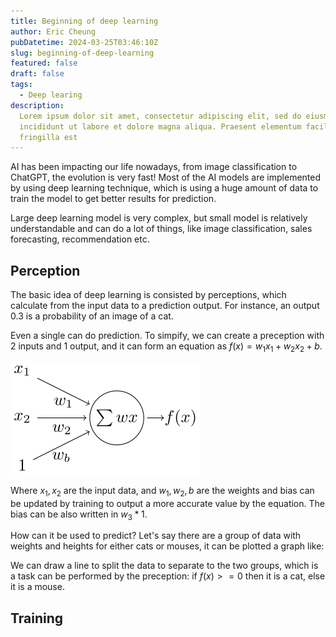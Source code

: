```yaml
---
title: Beginning of deep learning
author: Eric Cheung
pubDatetime: 2024-03-25T03:46:10Z
slug: beginning-of-deep-learning
featured: false
draft: false
tags:
  - Deep learing
description:
  Lorem ipsum dolor sit amet, consectetur adipiscing elit, sed do eiusmod tempor
  incididunt ut labore et dolore magna aliqua. Praesent elementum facilisis leo vel
  fringilla est
---
```


AI has been impacting our life nowadays, from image classification to ChatGPT, the evolution is very fast! Most of the AI models are implemented by using deep learning technique, which is using a huge amount of data to train the model to get better results for prediction.

Large deep learning model is very complex, but small model is relatively understandable and can do a lot of things, like image classification, sales forecasting, recommendation etc.

## Perception

The basic idea of deep learning is consisted by perceptions, which calculate from the input data to a prediction output. For instance, an output 0.3 is a probability of an image of a cat.

Even a single can do prediction. To simpify, we can create a preception with 2 inputs and 1 output, and it can form an equation as $f(x) = w_1x_1 + w_2x_2 + b.$

![A preception with 2 inputs.](./preception_2-inputs.svg)

Where $x_1, x_2$ are the input data, and $w_1, w_2, b$ are the weights and bias can be updated by training to output a more accurate value by the equation. The bias can be also written in $w_3 * 1$.

How can it be used to predict? Let's say there are a group of data with weights and heights for either cats or mouses, it can be plotted a graph like:

We can draw a line to split the data to separate to the two groups, which is a task can be performed by the preception: if $f(x) >= 0$ then it is a cat, else it is a mouse.

## Training
